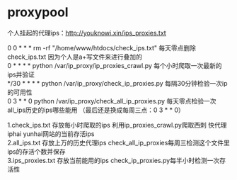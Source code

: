 # proxypool  
  
个人挂起的代理ips：http://youknowi.xin/ips_proxies.txt  
  
0 0 * * * rm -rf "/home/www/htdocs/check_ips.txt"   每天零点删除check_ips.txt 因为个人是a+写文件来进行叠加的  
0 * * * * python /var/ip_proxy/ip_proxies_crawl.py  每个小时爬取一次最新的ips并验证  
*/30 * * * * python /var/ip_proxy/check_ip_proxies.py  每隔30分钟检验一次ip的可用性  
0 3 * * 0 python /var/ip_proxy/check_all_ip_proxies.py  每天零点检验一次all_ips历史的ips哪些能用  （最后还是换成每周三点：0 3 * * 0）  
  
  
  
1.check_ips.txt  存放每小时爬取的ips  利用ip_proxies_crawl.py爬取西刺 快代理 iphai yunhai网站的当前存活ips  
2.all_ips.txt  存放上万的历史代理ips  check_all_ip_proxies每周三检测这个文件里ips的存活个数并保存  
3.ips_proxies.txt  存放当前能用的ips  check_ip_proxies.py每半小时检测一次存活性  
  
  